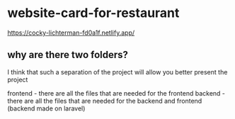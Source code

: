 # website-card-for-restaurant

https://cocky-lichterman-fd0a1f.netlify.app/

## why are there two folders?

I think that such a separation of the project will allow you better present the project

frontend - there are all the files that are needed for the frontend
backend - there are all the files that are needed for the backend and frontend 
            (backend made on laravel)
        

